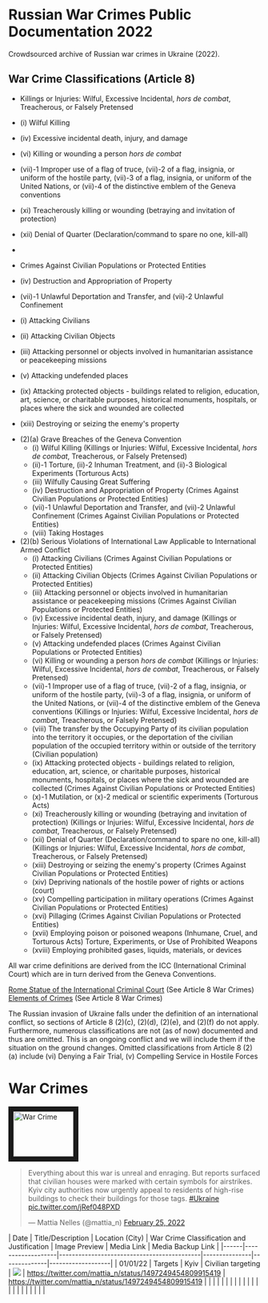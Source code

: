 # Russian War Crimes Public Documentation 2022
Crowdsourced archive of Russian war crimes in Ukraine (2022). <br />

## War Crime Classifications (Article 8)

- Killings or Injuries: Wilful, Excessive Incidental, *hors de combat*, Treacherous, or Falsely Pretensed
 - (i) Wilful Killing
 - (iv) Excessive incidental death, injury, and damage
 - (vi) Killing or wounding a person *hors de combat*
 - (vii)-1 Improper use of a flag of truce, (vii)-2 of a flag, insignia, or uniform of the hostile party, (vii)-3 of a flag, insignia, or uniform of the United Nations, or (vii)-4 of the distinctive emblem of the Geneva conventions
 - (xi) Treacherously killing or wounding (betraying and invitation of protection) 
 - (xii) Denial of Quarter (Declaration/command to spare no one, kill-all)
 - 

- Crimes Against Civilian Populations or Protected Entities
 - (iv) Destruction and Appropriation of Property
 - (vii)-1 Unlawful Deportation and Transfer, and (vii)-2 Unlawful Confinement
 - (i) Attacking Civilians
 - (ii) Attacking Civilian Objects
 - (iii) Attacking personnel or objects involved in humanitarian assistance or peacekeeping missions
 - (v) Attacking undefended places
 - (ix) Attacking protected objects - buildings related to religion, education, art, science, or charitable purposes, historical monuments, hospitals, or places where the sick and wounded are collected
 - (xiii) Destroying or seizing the enemy's property

* (2)(a) Grave Breaches of the Geneva Convention
  * (i) Wilful Killing (Killings or Injuries: Wilful, Excessive Incidental, *hors de combat*, Treacherous, or Falsely Pretensed)
  * (ii)-1 Torture, (ii)-2 Inhuman Treatment, and (ii)-3 Biological Experiments (Torturous Acts)
  * (iii) Wilfully Causing Great Suffering
  * (iv) Destruction and Appropriation of Property (Crimes Against Civilian Populations or Protected Entities)
  * (vii)-1 Unlawful Deportation and Transfer, and (vii)-2 Unlawful Confinement (Crimes Against Civilian Populations or Protected Entities)
  * (viii) Taking Hostages
* (2)(b) Serious Violations of International Law Applicable to International Armed Conflict
  * (i) Attacking Civilians (Crimes Against Civilian Populations or Protected Entities)
  * (ii) Attacking Civilian Objects (Crimes Against Civilian Populations or Protected Entities)
  * (iii) Attacking personnel or objects involved in humanitarian assistance or peacekeeping missions (Crimes Against Civilian Populations or Protected Entities)
  * (iv) Excessive incidental death, injury, and damage (Killings or Injuries: Wilful, Excessive Incidental, *hors de combat*, Treacherous, or Falsely Pretensed)
  * (v) Attacking undefended places (Crimes Against Civilian Populations or Protected Entities)
  * (vi) Killing or wounding a person *hors de combat* (Killings or Injuries: Wilful, Excessive Incidental, *hors de combat*, Treacherous, or Falsely Pretensed)
  * (vii)-1 Improper use of a flag of truce, (vii)-2 of a flag, insignia, or uniform of the hostile party, (vii)-3 of a flag, insignia, or uniform of the United Nations, or (vii)-4 of the distinctive emblem of the Geneva conventions (Killings or Injuries: Wilful, Excessive Incidental, *hors de combat*, Treacherous, or Falsely Pretensed)
  * (viii) The transfer by the Occupying Party of its civilian population into the territory it occupies, or the deportation of the civilian population of the occupied territory within or outside of the territory (Civilian population)
  * (ix) Attacking protected objects - buildings related to religion, education, art, science, or charitable purposes, historical monuments, hospitals, or places where the sick and wounded are collected (Crimes Against Civilian Populations or Protected Entities)
  * (x)-1 Mutilation, or (x)-2 medical or scientific experiments (Torturous Acts)
  * (xi) Treacherously killing or wounding (betraying and invitation of protection) (Killings or Injuries: Wilful, Excessive Incidental, *hors de combat*, Treacherous, or Falsely Pretensed)
  * (xii) Denial of Quarter (Declaration/command to spare no one, kill-all) (Killings or Injuries: Wilful, Excessive Incidental, *hors de combat*, Treacherous, or Falsely Pretensed)
  * (xiii) Destroying or seizing the enemy's property (Crimes Against Civilian Populations or Protected Entities)
  * (xiv) Depriving nationals of the hostile power of rights or actions (court)
  * (xv) Compelling participation in military operations (Crimes Against Civilian Populations or Protected Entities)
  * (xvi) Pillaging (Crimes Against Civilian Populations or Protected Entities)
  * (xvii) Employing poison or poisoned weapons (Inhumane, Cruel, and Torturous Acts) Torture, Experiments, or Use of Prohibited Weapons
  * (xviii) Employing prohibited gases, liquids, materials, or devices

All war crime definitions are derived from the ICC (International Criminal Court) which are in turn derived from the Geneva Conventions. 

[Rome Statue of the International Criminal Court](https://www.icc-cpi.int/resource-library/Documents/RS-Eng.pdf) (See Article 8 War Crimes) <br />
[Elements of Crimes](https://www.icc-cpi.int/NR/rdonlyres/336923D8-A6AD-40EC-AD7B-45BF9DE73D56/0/ElementsOfCrimesEng.pdf) (See Article 8 War Crimes)

The Russian invasion of Ukraine falls under the definition of an international conflict, so sections of Article 8 (2)(c), (2)(d), (2)(e), and (2)(f) do not apply. Furthermore, numerous classifications are not (as of now) documented and thus are omitted. This is an ongoing conflict and we will include them if the situation on the ground changes. Omitted classifications from Article 8 (2)(a) include (vi) Denying a Fair Trial, (v) Compelling Service in Hostile Forces

# War Crimes

<a href="https://pbs.twimg.com/media/FMdIfQoWQAYbm38?format=png&name=900x900
" target="_blank"><img src="https://pbs.twimg.com/media/FMdIfQoWQAYbm38?format=png&name=900x900" 
alt="War Crime" width="120" height="90" border="10" /></a>

<blockquote class="twitter-tweet"><p lang="en" dir="ltr">Everything about this war is unreal and enraging. But reports surfaced that civilian houses were marked with certain symbols for airstrikes. Kyiv city authorities now urgently appeal to residents of high-rise buildings to check their buildings for those tags. <a href="https://twitter.com/hashtag/Ukraine?src=hash&amp;ref_src=twsrc%5Etfw">#Ukraine</a> <a href="https://t.co/jRef048PXD">pic.twitter.com/jRef048PXD</a></p>&mdash; Mattia Nelles (@mattia_n) <a href="https://twitter.com/mattia_n/status/1497249454809915419?ref_src=twsrc%5Etfw">February 25, 2022</a></blockquote> <script async src="https://platform.twitter.com/widgets.js" charset="utf-8"></script> 

| Date | Title/Description | Location (City) | War Crime Classification and Justification | Image Preview |  Media Link  | Media Backup Link |
|------|-------------------|--------------------------------------------|---------------|--------------|-------------------|
| 01/01/22 | Targets | Kyiv | Civilian targeting | ![](https://pbs.twimg.com/media/FMdIfQoWQAYbm38?format=png&name=900x900) | https://twitter.com/mattia_n/status/1497249454809915419 | https://twitter.com/mattia_n/status/1497249454809915419 |
|      |                   |                                            |               |              |                   |
|      |                   |                                            |               |              |                   |
|      |                   |                                            |               |              |                   |
